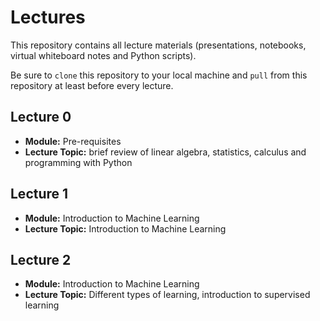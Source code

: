 # Lectures
This repository contains all lecture materials (presentations, notebooks, virtual whiteboard notes and Python scripts).

Be sure to ```clone``` this repository to your local machine and ```pull``` from this repository at least before every lecture.


## Lecture 0

* **Module:** Pre-requisites
* **Lecture Topic:** brief review of linear algebra, statistics, calculus and programming with Python

## Lecture 1

* **Module:** Introduction to Machine Learning
* **Lecture Topic:** Introduction to Machine Learning


## Lecture 2

* **Module:** Introduction to Machine Learning
* **Lecture Topic:** Different types of learning, introduction to supervised learning
